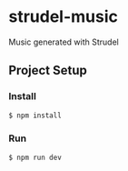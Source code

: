 # strudel-music
Music generated with Strudel

## Project Setup

### Install

```bash
$ npm install
```

### Run

```bash
$ npm run dev
```
